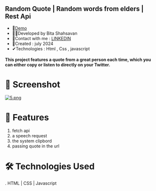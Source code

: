 ## Random Quote | Random words from elders | Rest Api
- 📌<a href="https://rickandmorthy-react.netlify.app/" rel="nofollow">Demo</a>
- 🙋‍♀️Developed by Bita Shahsavan
- 📧Contact with me : <a href="https://www.linkedin.com/in/bita-shahsavan-830471299/" rel="nofollow">LINKEDIN</a>
- 📆Created : july 2024
- ✔Technologies : Html , Css , javascript 

#### This project features a quote from a great person each time, which you can either copy or listen to directly on your Twitter.

# 📸 Screenshot
[![5.png](https://i.postimg.cc/FsLYQTC1/5.png)](https://postimg.cc/bsqyx9hj)

# 🌟 Features
1. fetch api 
2. a speech request
3. the system clipbord
4. passing quote in the url

# 🛠️ Technologies Used
. HTML | CSS | Javascript 
   
